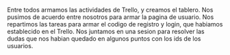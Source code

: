 Entre todos armamos las actividades de Trello, y creamos el tablero.
Nos pusimos de acuerdo entre nosotros para armar la pagina de usuario.
Nos repartimos las tareas para armar el codigo de registro y login, que habiamos establecido en el Trello.
Nos juntamos en una sesion para resolver las dudas que nos habian quedado en algunos puntos con los ids de los usuarios.
